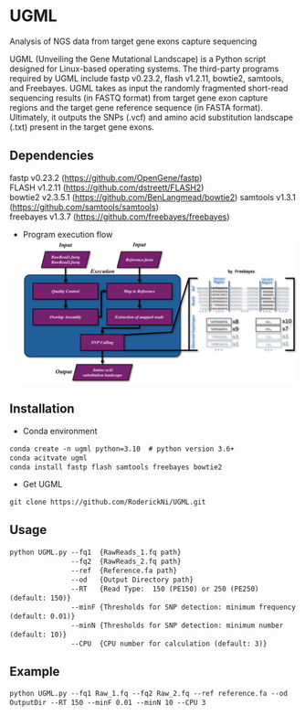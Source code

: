 # UGML
Analysis of NGS data from target gene exons capture sequencing    

UGML (Unveiling the Gene Mutational Landscape) is a Python script designed for Linux-based operating systems. The third-party programs required by UGML include fastp v0.23.2, flash v1.2.11, bowtie2, samtools, and Freebayes. UGML takes as input the randomly fragmented short-read sequencing results (in FASTQ format) from target gene exon capture regions and the target gene reference sequence (in FASTA format). Ultimately, it outputs the SNPs (.vcf) and amino acid substitution landscape (.txt) present in the target gene exons.

## Dependencies
fastp v0.23.2 (https://github.com/OpenGene/fastp)    
FLASH v1.2.11 (https://github.com/dstreett/FLASH2)    
bowtie2 v2.3.5.1 (https://github.com/BenLangmead/bowtie2)
samtools v1.3.1 (https://github.com/samtools/samtools)    
freebayes v1.3.7 (https://github.com/freebayes/freebayes)  

- Program execution flow   
![image execution flow](https://github.com/RoderickNi/UGML/blob/main/UGML_Program_execution_flow.png)

## Installation
- Conda environment    
```
conda create -n ugml python=3.10  # python version 3.6+
conda acitvate ugml
conda install fastp flash samtools freebayes bowtie2
```
- Get UGML
```
git clone https://github.com/RoderickNi/UGML.git
```

## Usage
```
python UGML.py --fq1  {RawReads_1.fq path}
               --fq2  {RawReads_2.fq path}
               --ref  {Reference.fa path}
               --od   {Output Directory path}
               --RT   {Read Type:  150 (PE150) or 250 (PE250) (default: 150)}
               --minF {Thresholds for SNP detection: minimum frequency (default: 0.01)}
               --minN {Thresholds for SNP detection: minimum number (default: 10)}
               --CPU  {CPU number for calculation (default: 3)}
```

## Example
```
python UGML.py --fq1 Raw_1.fq --fq2 Raw_2.fq --ref reference.fa --od OutputDir --RT 150 --minF 0.01 --minN 10 --CPU 3
```


